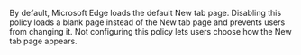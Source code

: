 By default, Microsoft Edge loads the default New tab page. Disabling this policy loads a blank page instead of the New tab page and prevents users from changing it. Not configuring this policy lets users choose how the New tab page appears.